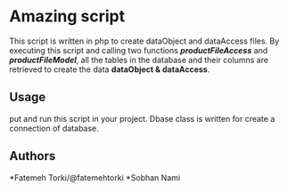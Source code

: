 # Amazing script 

This script is written in php to create dataObject and dataAccess files.
By executing this script and calling two functions ***productFileAccess*** and ***productFileModel***, all the tables in the database and their columns are retrieved to create the data __dataObject & dataAccess__.


## Usage

put and run  this script in your project.
Dbase class is written for create a connection of database.



## Authors
*Fatemeh Torki/@fatemehtorki
*Sobhan Nami
